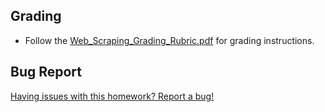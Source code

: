 ## Grading

* Follow the [Web_Scraping_Grading_Rubric.pdf](../Instructions/Web_Scraping_Grading_Rubric.pdf) for grading instructions.

## Bug Report

[Having issues with this homework? Report a bug!](https://form.jotform.com/93104673884161?activityTitle=Homework&lessonTitle=Web%20Scraping&lessonNumber=12)
